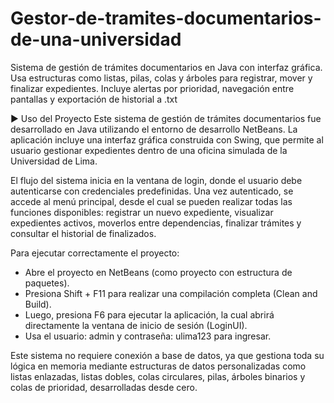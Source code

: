 # Gestor-de-tramites-documentarios-de-una-universidad
Sistema de gestión de trámites documentarios en Java con interfaz gráfica. Usa estructuras como listas, pilas, colas y árboles para registrar, mover y finalizar expedientes. Incluye alertas por prioridad, navegación entre pantallas y exportación de historial a .txt

▶️ Uso del Proyecto
Este sistema de gestión de trámites documentarios fue desarrollado en Java utilizando el entorno de desarrollo NetBeans. La aplicación incluye una interfaz gráfica construida con Swing, que permite al usuario gestionar expedientes dentro de una oficina simulada de la Universidad de Lima.

El flujo del sistema inicia en la ventana de login, donde el usuario debe autenticarse con credenciales predefinidas. Una vez autenticado, se accede al menú principal, desde el cual se pueden realizar todas las funciones disponibles: registrar un nuevo expediente, visualizar expedientes activos, moverlos entre dependencias, finalizar trámites y consultar el historial de finalizados.

Para ejecutar correctamente el proyecto:

- Abre el proyecto en NetBeans (como proyecto con estructura de paquetes).
- Presiona Shift + F11 para realizar una compilación completa (Clean and Build).
- Luego, presiona F6 para ejecutar la aplicación, la cual abrirá directamente la ventana de inicio de sesión (LoginUI).
- Usa el usuario: admin y contraseña: ulima123 para ingresar.

Este sistema no requiere conexión a base de datos, ya que gestiona toda su lógica en memoria mediante estructuras de datos personalizadas como listas enlazadas, listas dobles, colas circulares, pilas, árboles binarios y colas de prioridad, desarrolladas desde cero.
